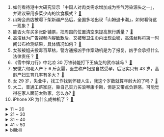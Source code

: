 1. 如何看待港中大研究显示「中国人对肉类需求增加成为空气污染源头之一」，并建议采用多菜少肉的饮食模式？ [:link:](https://www.zhihu.com/question/508984017)
2. 山姆会员店被曝下架新疆产品后，全国多地出现「山姆退卡潮」，如何看待这一现象？ [:link:](https://www.zhihu.com/question/508882632)
3. 能否火车买多张卧铺票，把周围的位置清空来提高旅行质量？ [:link:](https://www.zhihu.com/question/469145276)
4. 高洁丝为广告视频内容致歉后，又被曝卫生巾内出现虫卵，高洁丝称将第一时间公布检测结果，具体情况如何？ [:link:](https://www.zhihu.com/question/508900773)
5. 女孩被姐夫投毒百草枯，警方通报凶手作案动机是为了报复，凶手会承担什么法律责任？ [:link:](https://www.zhihu.com/question/508916466)
6. 《雪中悍刀行》中北凉 30 万铁骑能打下王仙芝的武帝城吗？ [:link:](https://www.zhihu.com/question/507765648)
7. 安徽六旬老人产下 6 斤女婴，医生称产妇是自然受孕，后证实只有 43 岁，高龄产妇生育几率有多大？ [:link:](https://www.zhihu.com/question/508704824)
8. 女 29 岁，失业中，找工作找到怀疑人生，我这个岁数就算年龄大的了吗？ [:link:](https://www.zhihu.com/question/500968288)
9. 大二，普通工薪家庭，靠自己实力买浪琴康卡斯，但是又带点负罪感，可能觉得在家人面前太败家，怎么办? [:link:](https://www.zhihu.com/question/508226119)
10. iPhone XR 为什么成神机了？ [:link:](https://www.zhihu.com/question/497506956)
<details>
<summary>11 ~ 20</summary>

11. 湖南长沙发生持刀伤人事件，致 3 死 2 伤，目前情况如何？ [:link:](https://www.zhihu.com/question/508922107)
12. 求推荐一个 300 左右的红茶礼盒？ [:link:](https://www.zhihu.com/question/493072325)
13. 体育到底有多重要？ [:link:](https://www.zhihu.com/question/60858206)
14. 如何以「我发现了男友/女友的秘密」为开头写一篇故事？ [:link:](https://www.zhihu.com/question/508993906)
15. 教育部表示「2022届高校毕业生规模预计 1076 万人，规模创历史新高」，会给就业形势带来哪些变化？ [:link:](https://www.zhihu.com/question/508767650)
16. 上海迪士尼玩偶开售当天凌晨 3 点有超 5000 人在排队购买，凌晨排队抢购玩偶的人是什么心理？ [:link:](https://www.zhihu.com/question/508890404)
17. 马斯克称「不太相信元宇宙，因为没人愿意整天把屏幕绑在脸上」，透露了哪些信息？ [:link:](https://www.zhihu.com/question/507921834)
18. 被应聘者放鸽子，询问前辈，得到的答案却是「这不是正常的么，约五个能来一个就不错了」，那他们为什么应约？ [:link:](https://www.zhihu.com/question/299068355)
19. 深圳大学的光学工程校招硕士年薪 25w，博士年薪 40w，为什么还有很多人劝退光学工程？ [:link:](https://www.zhihu.com/question/505073297)
20. 3 人冒充老干妈员工诈骗腾讯案一审宣判， 主犯获刑 12 年，如何从法律角度解读这一案件？ [:link:](https://www.zhihu.com/question/508928059)
</details>
<details>
<summary>21 ~ 30</summary>

21. 林瑞阳张庭经营的 TST 是什么化妆品？质量过关吗？ [:link:](https://www.zhihu.com/question/290991993)
22. 为什么国内 IT 公司 leader 以上就不怎么写代码，而据说 Google 的 Jeff Dean 还写代码？到底哪种情况好呢？ [:link:](https://www.zhihu.com/question/23321862)
23. 现在农村好多田地都荒废了，能不能拿来免费种植？ [:link:](https://www.zhihu.com/question/504670093)
24. 《你好星期六》定档元旦开播接替《快乐大本营》，主持人只剩何炅一人，你还会看吗？ [:link:](https://www.zhihu.com/question/505482553)
25. LGD 公示 DOTA2 分部监察结果「主教练张宁不存在影响比赛公平性的不当行为」，如何看待这一结果？ [:link:](https://www.zhihu.com/question/508909395)
26. 网友称《王牌特工：源起》将列宁塑造成控制俄国局势的间谍，你看过这部电影吗？如何看待其叙事？ [:link:](https://www.zhihu.com/question/508793025)
27. 被亲戚看到存款之后到处宣传怎么办？ [:link:](https://www.zhihu.com/question/508209017)
28. 《火影忍者》中佐助的千鸟是直流电还是交流电？ [:link:](https://www.zhihu.com/question/504864791)
29. 「港独」艺人何韵诗等 6 人被港警国安处拘捕，还有哪些信息值得关注？ [:link:](https://www.zhihu.com/question/508882734)
30. 你的家乡有哪些特色又地道的年货？ [:link:](https://www.zhihu.com/question/508791063)
</details>
<details>
<summary>31 ~ 40</summary>

31. 小米 12 Pro 发布，这款手机怎么样，值得买吗？ [:link:](https://www.zhihu.com/question/508837451)
32. 你见过最愚昧无知的人是什么样的？ [:link:](https://www.zhihu.com/question/280971475)
33. 《爱情公寓》里的主角们哪来的钱吃喝玩乐？ [:link:](https://www.zhihu.com/question/20117734)
34. 有没有开头就是病娇囚禁小说推荐？ [:link:](https://www.zhihu.com/question/506067281)
35. 2021 年你涨工资了吗？ [:link:](https://www.zhihu.com/question/503475121)
36. 如何看待海通证券原首席经济学家转型做投资， 8 个月亏了近 20% ？ [:link:](https://www.zhihu.com/question/508707124)
37. 职场怎么正确带新人？ [:link:](https://www.zhihu.com/question/501132838)
38. 为什么总有人说游戏《原神》逼氪？ [:link:](https://www.zhihu.com/question/477285803)
39. 2021 年 12 月 27 日保险新规后，新能源车有些保费涨了不少，特斯拉保费涨更多，你怎么看？ [:link:](https://www.zhihu.com/question/508728722)
40. 如何评价《风起洛阳》大结局？ [:link:](https://www.zhihu.com/question/508971810)
</details>
<details>
<summary>41 ~ 50</summary>

41. 为何《怪物猎人》的伤害都是只有几十点？ [:link:](https://www.zhihu.com/question/451406755)
42. 如何评价综艺《令人心动的offer》第三季第八期（上）？ [:link:](https://www.zhihu.com/question/508829904)
43. 医生如何平衡临床与科研？ [:link:](https://www.zhihu.com/question/493944158)
44. 大家都用空气炸锅做过什么吃的呢？ [:link:](https://www.zhihu.com/question/286863774)
45. 如果让你将《一年一度喜剧大赛》中的所有节目排名，你的前三名是哪些？ [:link:](https://www.zhihu.com/question/508680245)
46. 如何文艺地表达「新年快乐」？ [:link:](https://www.zhihu.com/question/40099220)
47. 为什么有些男生走着走着就喜欢整一个投篮的姿势？ [:link:](https://www.zhihu.com/question/441032606)
48. 有哪些好吃不贵又小众的零食？ [:link:](https://www.zhihu.com/question/485389684)
49. 如何培养出自驱型学习的孩子？ [:link:](https://www.zhihu.com/question/483938762)
50. 练胸能不能以大重量夹胸为主? [:link:](https://www.zhihu.com/question/505849249)
</details><details>
<summary>bilibili</summary>

1. 在2022年之前看完这个视频！ [:link:](//www.bilibili.com/video/BV1Xu411S7WQ)
2. 谁 还 没 个 明 星 朋 友 ！ [:link:](//www.bilibili.com/video/BV1WZ4y1D79s)
3. 现实版卖火柴的小女孩？真是朱门酒肉臭路有冻死骨啊~~哎可怜 [:link:](//www.bilibili.com/video/BV1cR4y137Dz)
4. 自制安保巡逻机甲，老年人使用都没问题 [:link:](//www.bilibili.com/video/BV1Y44y177qa)
5. 鉴定网络热门艺术（13） [:link:](//www.bilibili.com/video/BV1DD4y1c7tG)
6. 外交部的英文翻译有多牛？连“呵呵”都译出了精髓！ [:link:](//www.bilibili.com/video/BV1tL4y1E7b9)
7. 体验当地人都推荐的高档餐厅，终于知道，这个地方名吃贵在哪了 [:link:](//www.bilibili.com/video/BV1hm4y1Q7TD)
8. B站以前的LV6 VS 现在的LV6 2.0 [:link:](//www.bilibili.com/video/BV1Hi4y1R7gy)
9. 云顶S6海克斯机制公布！5600次测试-如何提高赏金概率【拳头我来了】 [:link:](//www.bilibili.com/video/BV1U44y1778m)
10. 《原神》提瓦特风尚·衣装PV - 衣旋彩随 [:link:](//www.bilibili.com/video/BV1mL4y1n7ft)
<details>
<summary>11 ~ 20</summary>

11. "总有一天，全城的猫，都要高看我！" [:link:](//www.bilibili.com/video/BV1H34y1r7Rd)
12. 把-196℃的辣椒，撒上刚出锅的肠粉，居然。。 [:link:](//www.bilibili.com/video/BV1jY411p7vo)
13. 五位数奖学金，高消费安排上了家人们 [:link:](//www.bilibili.com/video/BV1H3411v75V)
14. 【时代少年团】《有你》特别小片 [:link:](//www.bilibili.com/video/BV1xr4y1S7WS)
15. 沉  浸  式  催  逝  员 [:link:](//www.bilibili.com/video/BV1j34y1z7M6)
16. 后来才发现，王宝强这段话全是真的！ [:link:](//www.bilibili.com/video/BV1xD4y1c7c2)
17. 盛酒树 [:link:](//www.bilibili.com/video/BV1Da41167Ng)
18. 感谢大家的关心，一切都好。 [:link:](//www.bilibili.com/video/BV1GR4y137co)
19. 【孤勇者】那一天 他们变成了光 [:link:](//www.bilibili.com/video/BV1SS4y1M75t)
20. ⚡喝！！！⚡𝑩𝒆𝒍𝒊𝒆𝒗𝒆𝒓 [:link:](//www.bilibili.com/video/BV15Z4y1D7ae)
</details>
<details>
<summary>21 ~ 30</summary>

21. 祖传根治口嗨！ [:link:](//www.bilibili.com/video/BV1qZ4y1D76P)
22. 【罗翔】为什么要有体育与音乐教育？我是个反面典型 [:link:](//www.bilibili.com/video/BV1zY411h7Sv)
23. 各位俏佳人 我們合體拍片 阿緯超勇der [:link:](//www.bilibili.com/video/BV1fa41167SQ)
24. 巨资买来商用肉夹馍机，帅小伙不仅做出了超越街边的味道，还清理了家里？ [:link:](//www.bilibili.com/video/BV17M4y1F73q)
25. 【野生人类图鉴】我与我的睿智朋友 [:link:](//www.bilibili.com/video/BV1AM4y1F7jj)
26. 顶上海鲜战争12分钟总集篇 [:link:](//www.bilibili.com/video/BV1VD4y1c788)
27. 这店 正规吗？ [:link:](//www.bilibili.com/video/BV1Xi4y197zk)
28. （这也能解说？！）史上最燃的弹珠大赛【第八弹】猛烈撞击！王者归来！ [:link:](//www.bilibili.com/video/BV1rL411576q)
29. 【4K60FPS】五月天、伍佰《挪威的森林》梦幻联动现场！太嗨了吧！ [:link:](//www.bilibili.com/video/BV1zY411h79y)
30. 教你如何成功帶偏海鸥🙄 [:link:](//www.bilibili.com/video/BV12S4y1f7U6)
</details>
<details>
<summary>31 ~ 40</summary>

31. 我 不 是 声 卡 怪 ！ [:link:](//www.bilibili.com/video/BV1r3411x7oJ)
32. 距离2022年双11只有xxx天了！你，准备好了吗？ [:link:](//www.bilibili.com/video/BV1Q3411v7cd)
33. 真！防水电脑！ [:link:](//www.bilibili.com/video/BV1Su411S7ek)
34. 【自制动画】《鬼灭之刃》无限城篇（香奈乎单挑童磨 片段） [:link:](//www.bilibili.com/video/BV1Rb4y1Y7Pw)
35. 游戏就要笑着玩 [:link:](//www.bilibili.com/video/BV17r4y1m78L)
36. 你尽管点赞！警察叔叔那边我去解释！！！ [:link:](//www.bilibili.com/video/BV1pL4y1E7n1)
37. 开玩笑也得有个度！曾为不少90后带来欢乐的“红果果”与“绿泡泡”近日被网友恶意的玩笑中伤，本人发文回怼 [:link:](//www.bilibili.com/video/BV1kS4y1M7mD)
38. 准备好了么？来点刺激的！！！【嘉然】 [:link:](//www.bilibili.com/video/BV1mi4y1R7rT)
39. 彩蛋全是梗！官方整活把2021都藏进了清明上河图 [:link:](//www.bilibili.com/video/BV16F411i737)
40. 都说了让你们不要和小蜜蜂玩…… [:link:](//www.bilibili.com/video/BV1oL411j7Vz)
</details>
<details>
<summary>41 ~ 50</summary>

41. 技能点全点在干饭上了！ [:link:](//www.bilibili.com/video/BV17Y411p7tT)
42. 厨师长分享美味小吃：“油炸鸡腿”，在家也能做，干净又卫生 [:link:](//www.bilibili.com/video/BV1cS4y1u7ze)
43. 小伙买了80个模型，爆肝一周，只为在家建造一个迷你世界 [:link:](//www.bilibili.com/video/BV1Z44y177Wt)
44. 兽人跳舞？？！！AOA-猫步轻悄【兽装舞蹈】【银碳】 [:link:](//www.bilibili.com/video/BV1ji4y1R7ky)
45. 宝宝别睡啦！还有6669天就要考研啦 [:link:](//www.bilibili.com/video/BV17u411S7uC)
46. 暴风雪中救援了一对美国小情侣 [:link:](//www.bilibili.com/video/BV1Q3411v7ra)
47. 厦门海洋三所的鲸豚馆 [:link:](//www.bilibili.com/video/BV1gR4y1375F)
48. 【那些令人难忘的BOSS战】第四十集·帕斯卡契约·篇 [:link:](//www.bilibili.com/video/BV1VD4y1w73B)
49. 迷茫时，不妨听听司马仲达的人生格言 [:link:](//www.bilibili.com/video/BV1JF411i76k)
50. 【戴上耳机 ♪ 原地起飞】值得你单曲循环的100首宝藏热歌合集！开车/作业/运动/必备！ [:link:](//www.bilibili.com/video/BV1VY411p7PJ)
</details>
<details>
<summary>51 ~ 60</summary>

51. 南京胖哥见义勇为后失去肛门功能 目前需要用造瘘袋 [:link:](//www.bilibili.com/video/BV1jZ4y1D7GF)
52. 开口跪！漠叔献唱震撼全场，正式宣布差点出道 [:link:](//www.bilibili.com/video/BV1A44y177pS)
53. 38号正式对线东风雪铁龙员工大象 [:link:](//www.bilibili.com/video/BV1z3411v7Fd)
54. 这芬兰一家人为了中式烤肉大餐，抢到吃的居然吵起来了！狂舔手指！停不下筷子又辣又过瘾！这也太满足了吧！ [:link:](//www.bilibili.com/video/BV17F411i7eP)
55. 大庆赶海，发现大蛏王还没完全藏在沙子里，还有一只黄海参 [:link:](//www.bilibili.com/video/BV1M34y1z7pU)
56. 五毛/个，我的青春又回来了！ [:link:](//www.bilibili.com/video/BV1um4y197pH)
57. 取椰仙人 [:link:](//www.bilibili.com/video/BV1k34y167jN)
58. 用京杭大运河淤泥做墨西哥面包窑！真能烤披萨吗？ [:link:](//www.bilibili.com/video/BV14r4y1S7tj)
59. 机车佬的浪漫情怀 [:link:](//www.bilibili.com/video/BV14R4y1W7CU)
60. 想知道猫主子有没有语言天赋，那就给他洗个澡吧，全网挑战洗澡最乖的喵星人 [:link:](//www.bilibili.com/video/BV1gM4y1F7pm)
</details>
<details>
<summary>61 ~ 70</summary>

61. 【全网最全】20个iPad隐藏绝技，你未必全知道！！！ [:link:](//www.bilibili.com/video/BV1Ri4y1979B)
62. 大脑为何要删除3岁之前的记忆？婴儿到底看见了什么？ [:link:](//www.bilibili.com/video/BV1cL411L7CA)
63. 有男朋友了? 回国?｜生活费｜留学｜焦虑｜一年一度读评论！ [:link:](//www.bilibili.com/video/BV1BD4y1c7H1)
64. 人倒起霉来，连吃饭都吃不利索 [:link:](//www.bilibili.com/video/BV1Ti4y1R7jR)
65. 这是不是考研后的你。。。。。。。。。。。。。 [:link:](//www.bilibili.com/video/BV1oL41157qB)
66. 粉色是真的绝！记录粉色短发后的一些日常片段 [:link:](//www.bilibili.com/video/BV19S4y1M71m)
67. 艺术家都把钱花在了哪 [:link:](//www.bilibili.com/video/BV1eu411S71J)
68. 成功的时候一切都值得了 [:link:](//www.bilibili.com/video/BV1eb4y1v7EZ)
69. 【快感上瘾?】如何欺骗大脑做困难的事! [:link:](//www.bilibili.com/video/BV1CP4y1H7SB)
70. 周期八个月，复原福建古法竹子造纸术。 [:link:](//www.bilibili.com/video/BV1gF411B788)
</details>
<details>
<summary>71 ~ 80</summary>

71. 做UP主3年 我竟然买了这么多没用的东西..... [:link:](//www.bilibili.com/video/BV1sZ4y1D7h1)
72. 完全体摩拉克斯坐镇2.4池子，见着出钟离 [:link:](//www.bilibili.com/video/BV1ii4y1R77M)
73. 【原神】最后7天别浪费！备战2.4，这些提前准备好 [:link:](//www.bilibili.com/video/BV18M4y1F7Yg)
74. 花高价刷的墙，居然在让我每天都照X光片？！【老爸评测】 [:link:](//www.bilibili.com/video/BV1Su411S7iv)
75. 我猜出了这玩意儿的配方~然后做了一棵好大的树 [:link:](//www.bilibili.com/video/BV1jF411B7n7)
76. 山有顶峰，海有彼岸；漫漫长途，美食相伴；热爱自由，喜欢浪漫；生活苦涩，终会回甘。 [:link:](//www.bilibili.com/video/BV1JD4y1w79y)
77. 妈见打！请妈妈吃一顿上海高端外卖，得知价格后竟…... [:link:](//www.bilibili.com/video/BV1Gq4y1m7sA)
78. 有人知道成龙和李小龙的经历吗？ [:link:](//www.bilibili.com/video/BV1R34y167N6)
79. 【凉风】年底了，是时候给你们一个交代了 [:link:](//www.bilibili.com/video/BV1p44y1778m)
80. 冷水浴健身有危险！请勿模仿！2021年12月26号朝阳冬泳怪鸽冷水浴健身继续！加油！奥利给！哈哈哈哈哈哈坚持就是胜利！ [:link:](//www.bilibili.com/video/BV12P4y1H7wJ)
</details>
<details>
<summary>81 ~ 90</summary>

81. 当广东人听到降温后 [:link:](//www.bilibili.com/video/BV1Sb4y1v7vB)
82. 《水浒传》原著影视全解读！带你看懂奇书与神剧！（P1高俅发迹） [:link:](//www.bilibili.com/video/BV16F411B7Ek)
83. 【半佛】花呗都被消费主义吓到了 [:link:](//www.bilibili.com/video/BV1sS4y1M7f5)
84. 质量过硬才能传播文化！让世界感受京剧与中国年的魅力，原神是怎么做的？（原神文化考据番外篇） [:link:](//www.bilibili.com/video/BV1K44y1E7P9)
85. 卧槽！他比计算机还准确，小说都不敢这么写！ [:link:](//www.bilibili.com/video/BV1ka411B7VE)
86. 【原神手书】荒泷一斗 【Misfit Lunatic】 [:link:](//www.bilibili.com/video/BV14r4y1S71X)
87. 我们曾以为一切都来得及 [:link:](//www.bilibili.com/video/BV1pm4y197cq)
88. 我竟然捡到了一只银渐层？！！！ [:link:](//www.bilibili.com/video/BV1Sq4y1m7e9)
89. 【快讯】四国配音的云堇唱白都是汉语！2.4前瞻让外网沸腾，云堇免费送上全球热搜！ [:link:](//www.bilibili.com/video/BV13R4y137Uk)
90. 我不拍照，买新手机为什么不能给我便宜两千？ [:link:](//www.bilibili.com/video/BV1gZ4y1X7oA)
</details>
<details>
<summary>91 ~ 100</summary>

91. 「小白」 小米12 Pro全面测评：有亮点够全面 但也给Ultra留了空间 [:link:](//www.bilibili.com/video/BV15i4y1R7x6)
92. 【只狼】无人能挡！蒙眼速通只狼世界纪录！1小时42分47！！！ [:link:](//www.bilibili.com/video/BV1T44y1E7tV)
93. “总有一天，全城的狗，都要高看我！” [:link:](//www.bilibili.com/video/BV18D4y1c7BM)
94. 干净又卫生，胖头铑挑战印度料理，竟把印度老板逼急了？【还债挑战ep03-克比印度餐厅】 [:link:](//www.bilibili.com/video/BV11L4y1E7hd)
95. 火凤祥 厨子探店¥627 [:link:](//www.bilibili.com/video/BV1N44y1E7Kf)
96. 我就不信你看过巴啦啦小魔仙齐舞！ [:link:](//www.bilibili.com/video/BV1qP4y1J7Bo)
97. 吐槽儿子爆笑日长，一家都是灵魂段子手，基因太强大了 [:link:](//www.bilibili.com/video/BV11Y411H73s)
98. 动 捕 大 师 [:link:](//www.bilibili.com/video/BV1tu411S7zX)
99. 不要“做”挑战？（十三期下或十四期） [:link:](//www.bilibili.com/video/BV1hL41157He)
100. 卡农 [:link:](//www.bilibili.com/video/BV1oT4y1f7nb)
</details></details>